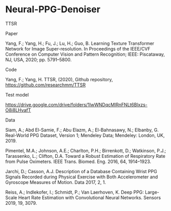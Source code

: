# Neural-PPG-Denoiser

TTSR

Paper

Yang, F.; Yang, H.; Fu, J.; Lu, H.; Guo, B. Learning Texture Transformer Network for Image Super-resolution. In Proceedings of the
IEEE/CVF Conference on Computer Vision and Pattern Recognition; IEEE: Piscataway, NJ, USA, 2020; pp. 5791–5800.

Code

Yang, F.; Yang, H. TTSR, (2020), Github repository, https://github.com/researchmm/TTSR

Test model

https://drive.google.com/drive/folders/1IwWNDqcMlRnFNLt6Blxzs-O8i8LHvafT

Data

Siam, A.; Abd El-Samie, F.; Abu Elazm, A.; El-Bahnasawy, N.; Elbanby, G. Real-World PPG Dataset, Version 1; Mendeley Data;
Mendeley: London, UK, 2019.

Pimentel, M.A.; Johnson, A.E.; Charlton, P.H.; Birrenkott, D.; Watkinson, P.J.; Tarassenko, L.; Clifton, D.A. Toward a Robust
Estimation of Respiratory Rate from Pulse Oximeters. IEEE Trans. Biomed. Eng. 2016, 64, 1914–1923.

Jarchi, D.; Casson, A.J. Description of a Database Containing Wrist PPG Signals Recorded during Physical Exercise with Both
Accelerometer and Gyroscope Measures of Motion. Data 2017, 2, 1.

Reiss, A.; Indlekofer, I.; Schmidt, P.; Van Laerhoven, K. Deep PPG: Large-Scale Heart Rate Estimation with Convolutional Neural
Networks. Sensors 2019, 19, 3079.
